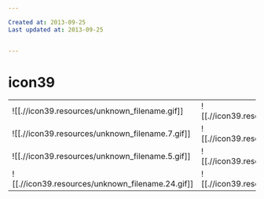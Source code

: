 ```yaml
---

Created at: 2013-09-25
Last updated at: 2013-09-25


---
```


# icon39


|     |     |     |     |     |     |     |
| --- | --- | --- | --- | --- | --- | --- |
| ![[.//icon39.resources/unknown_filename.gif]] | ![[.//icon39.resources/unknown_filename.19.gif]] | ![[.//icon39.resources/unknown_filename.8.gif]] | ![[.//icon39.resources/unknown_filename.13.gif]] | ![[.//icon39.resources/unknown_filename.23.gif]] | ![[.//icon39.resources/unknown_filename.4.gif]] | ![[.//icon39.resources/unknown_filename.1.gif]] |
| ![[.//icon39.resources/unknown_filename.7.gif]] | ![[.//icon39.resources/unknown_filename.22.gif]] | ![[.//icon39.resources/unknown_filename.17.gif]] | ![[.//icon39.resources/unknown_filename.11.gif]] | ![[.//icon39.resources/unknown_filename.2.gif]] | ![[.//icon39.resources/unknown_filename.25.gif]] | ![[.//icon39.resources/unknown_filename.10.gif]] |
| ![[.//icon39.resources/unknown_filename.5.gif]] | ![[.//icon39.resources/unknown_filename.15.gif]] | ![[.//icon39.resources/unknown_filename.20.gif]] | ![[.//icon39.resources/unknown_filename.21.gif]] | ![[.//icon39.resources/unknown_filename.16.gif]] | ![[.//icon39.resources/unknown_filename.6.gif]] | ![[.//icon39.resources/unknown_filename.9.gif]] |
| ![[.//icon39.resources/unknown_filename.24.gif]] | ![[.//icon39.resources/unknown_filename.12.gif]] | ![[.//icon39.resources/unknown_filename.3.gif]] | ![[.//icon39.resources/unknown_filename.14.gif]] | ![[.//icon39.resources/unknown_filename.18.gif]] |

